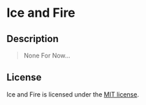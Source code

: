 # Ice and Fire

## Description

> None For Now...

## License

Ice and Fire is licensed under the [MIT license](http://opensource.org/licenses/MIT).
